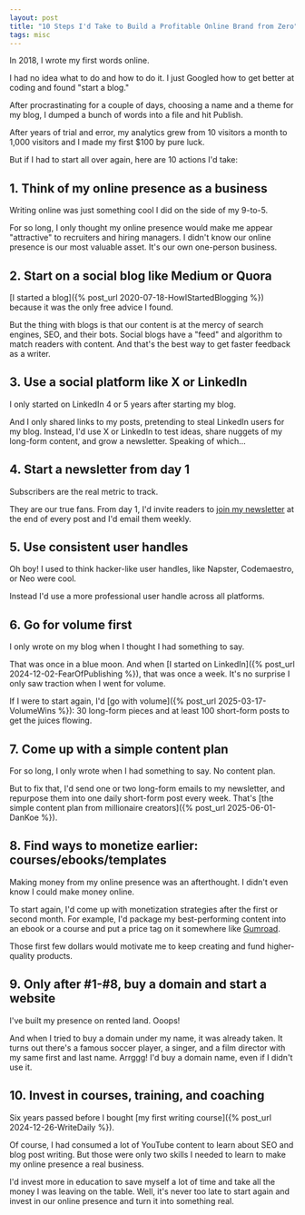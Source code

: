 ```yaml
---
layout: post
title: "10 Steps I'd Take to Build a Profitable Online Brand from Zero"
tags: misc
---
```


In 2018, I wrote my first words online.

I had no idea what to do and how to do it. I just Googled how to get better at coding and found "start a blog."

After procrastinating for a couple of days, choosing a name and a theme for my blog, I dumped a bunch of words into a file and hit Publish.

After years of trial and error, my analytics grew from 10 visitors a month to 1,000 visitors and I made my first $100 by pure luck.

But if I had to start all over again, here are 10 actions I'd take:

## 1. Think of my online presence as a business

Writing online was just something cool I did on the side of my 9-to-5.

For so long, I only thought my online presence would make me appear "attractive" to recruiters and hiring managers. I didn't know our online presence is our most valuable asset. It's our own one-person business.

## 2. Start on a social blog like Medium or Quora

[I started a blog]({% post_url 2020-07-18-HowIStartedBlogging %}) because it was the only free advice I found.

But the thing with blogs is that our content is at the mercy of search engines, SEO, and their bots. Social blogs have a "feed" and algorithm to match readers with content. And that's the best way to get faster feedback as a writer.

## 3. Use a social platform like X or LinkedIn

I only started on LinkedIn 4 or 5 years after starting my blog.

And I only shared links to my posts, pretending to steal LinkedIn users for my blog. Instead, I'd use X or LinkedIn to test ideas, share nuggets of my long-form content, and grow a newsletter. Speaking of which...

## 4. Start a newsletter from day 1

Subscribers are the real metric to track.

They are our true fans. From day 1, I'd invite readers to [join my newsletter](https://fridaylinks.beehiiv.com/subscribe) at the end of every post and I'd email them weekly.

## 5. Use consistent user handles

Oh boy! I used to think hacker-like user handles, like Napster, Codemaestro, or Neo were cool.

Instead I'd use a more professional user handle across all platforms.

## 6. Go for volume first

I only wrote on my blog when I thought I had something to say.

That was once in a blue moon. And when [I started on LinkedIn]({% post_url 2024-12-02-FearOfPublishing %}), that was once a week. It's no surprise I only saw traction when I went for volume.

If I were to start again, I'd [go with volume]({% post_url 2025-03-17-VolumeWins %}): 30 long-form pieces and at least 100 short-form posts to get the juices flowing.

## 7. Come up with a simple content plan

For so long, I only wrote when I had something to say. No content plan.

But to fix that, I'd send one or two long-form emails to my newsletter, and repurpose them into one daily short-form post every week. That's [the simple content plan from millionaire creators]({% post_url 2025-06-01-DanKoe %}).

## 8. Find ways to monetize earlier: courses/ebooks/templates

Making money from my online presence was an afterthought. I didn't even know I could make money online.

To start again, I'd come up with monetization strategies after the first or second month. For example, I'd package my best-performing content into an ebook or a course and put a price tag on it somewhere like [Gumroad](https://imcsarag.gumroad.com/).

Those first few dollars would motivate me to keep creating and fund higher-quality products.

## 9. Only after #1-#8, buy a domain and start a website

I've built my presence on rented land. Ooops!

And when I tried to buy a domain under my name, it was already taken. It turns out there's a famous soccer player, a singer, and a film director with my same first and last name. Arrggg! I'd buy a domain name, even if I didn't use it.

## 10. Invest in courses, training, and coaching

Six years passed before I bought [my first writing course]({% post_url 2024-12-26-WriteDaily %}).

Of course, I had consumed a lot of YouTube content to learn about SEO and blog post writing. But those were only two skills I needed to learn to make my online presence a real business.

I'd invest more in education to save myself a lot of time and take all the money I was leaving on the table. Well, it's never too late to start again and invest in our online presence and turn it into something real.
